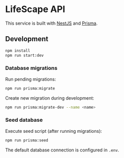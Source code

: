 # LifeScape API

This service is built with [NestJS](https://nestjs.com/) and [Prisma](https://prisma.io).

## Development

```bash
npm install
npm run start:dev
```

### Database migrations

Run pending migrations:

```bash
npm run prisma:migrate
```

Create new migration during development:

```bash
npm run prisma:migrate-dev --name <name>
```

### Seed database

Execute seed script (after running migrations):

```bash
npm run prisma:seed
```

The default database connection is configured in `.env`.
